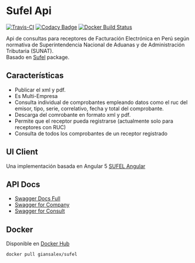 # Sufel Api

[![Travis-CI](https://travis-ci.org/giansalex/sufel-rest.svg?branch=master)](https://travis-ci.org/giansalex/sufel-rest)
[![Codacy Badge](https://api.codacy.com/project/badge/Grade/e70674827113495b83d1c79b1affb427)](https://www.codacy.com/app/giansalex/sufel-rest?utm_source=github.com&amp;utm_medium=referral&amp;utm_content=giansalex/sufel-rest&amp;utm_campaign=Badge_Grade)
[![Docker Build Status](https://img.shields.io/docker/build/giansalex/sufel.svg?style=flat-square)](https://hub.docker.com/r/giansalex/sufel/builds/)  

Api de consultas para receptores de Facturación Electrónica en Perú según normativa de Superintendencia Nacional de Aduanas y de Administración Tributaria (SUNAT).  
Basado en [Sufel](https://github.com/giansalex/sufel) package.

## Características
- Publicar el xml y pdf.
- Es Multi-Empresa
- Consulta individual de comprobantes empleando datos como el ruc del emisor, tipo, serie, correlativo, fecha y total del comprobante.
- Descarga del comrobante en formato xml y pdf.
- Permite que el receptor pueda registrarse (actualmente solo para receptores con RUC)
- Consulta de todos los comprobantes de un receptor registrado

## UI Client
Una implementación basada en Angular 5 [SUFEL Angular](https://github.com/giansalex/sufel-angular)  

## API Docs
- [Swagger Docs Full](http://petstore.swagger.io/?url=https://raw.githubusercontent.com/giansalex/sufel-rest/master/src/data/swagger.json)  
- [Swagger for Company](http://editor.swagger.io/?url=https://raw.githubusercontent.com/giansalex/sufel-rest/master/src/data/swagger.company.json)
- [Swagger for Consult](http://editor.swagger.io/?url=https://raw.githubusercontent.com/giansalex/sufel-rest/master/src/data/swagger.receiver.json)
## Docker

Disponible en [Docker Hub](https://hub.docker.com/r/giansalex/sufel/)

```bash
docker pull giansalex/sufel
```
